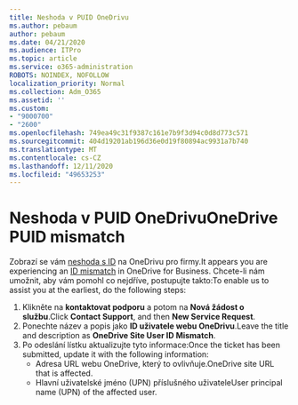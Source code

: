```yaml
---
title: Neshoda v PUID OneDrivu
ms.author: pebaum
author: pebaum
ms.date: 04/21/2020
ms.audience: ITPro
ms.topic: article
ms.service: o365-administration
ROBOTS: NOINDEX, NOFOLLOW
localization_priority: Normal
ms.collection: Adm_O365
ms.assetid: ''
ms.custom:
- "9000700"
- "2600"
ms.openlocfilehash: 749ea49c31f9387c161e7b9f3d94c0d8d773c571
ms.sourcegitcommit: 404d19201ab196d36e0d19f80894ac9931a7b740
ms.translationtype: MT
ms.contentlocale: cs-CZ
ms.lasthandoff: 12/11/2020
ms.locfileid: "49653253"
---
```

# <a name="onedrive-puid-mismatch"></a><span data-ttu-id="2c15a-102">Neshoda v PUID OneDrivu</span><span class="sxs-lookup"><span data-stu-id="2c15a-102">OneDrive PUID mismatch</span></span>

<span data-ttu-id="2c15a-103">Zobrazí se vám [neshoda s ID](https://docs.microsoft.com/sharepoint/troubleshoot/administration/access-denied-or-need-permission-error-sharepoint-online-or-onedrive-for-business#when-accessing-a-onedrive-site) na OneDrivu pro firmy.</span><span class="sxs-lookup"><span data-stu-id="2c15a-103">It appears you are experiencing an [ID mismatch](https://docs.microsoft.com/sharepoint/troubleshoot/administration/access-denied-or-need-permission-error-sharepoint-online-or-onedrive-for-business#when-accessing-a-onedrive-site) in OneDrive for Business.</span></span> <span data-ttu-id="2c15a-104">Chcete-li nám umožnit, aby vám pomohl co nejdříve, postupujte takto:</span><span class="sxs-lookup"><span data-stu-id="2c15a-104">To enable us to assist you at the earliest, do the following steps:</span></span>

1. <span data-ttu-id="2c15a-105">Klikněte na  **kontaktovat podporu** a potom na  **Nová žádost o službu**.</span><span class="sxs-lookup"><span data-stu-id="2c15a-105">Click  **Contact Support**, and then  **New Service Request**.</span></span>
2. <span data-ttu-id="2c15a-106">Ponechte název a popis jako  **ID uživatele webu OneDrivu**.</span><span class="sxs-lookup"><span data-stu-id="2c15a-106">Leave the title and description as  **OneDrive Site User ID Mismatch**.</span></span>
3. <span data-ttu-id="2c15a-107">Po odeslání lístku aktualizujte tyto informace:</span><span class="sxs-lookup"><span data-stu-id="2c15a-107">Once the ticket has been submitted, update it with the following information:</span></span>
    - <span data-ttu-id="2c15a-108">Adresa URL webu OneDrive, který to ovlivňuje.</span><span class="sxs-lookup"><span data-stu-id="2c15a-108">OneDrive site URL that is affected.</span></span>
    - <span data-ttu-id="2c15a-109">Hlavní uživatelské jméno (UPN) příslušného uživatele</span><span class="sxs-lookup"><span data-stu-id="2c15a-109">User principal name (UPN) of the affected user.</span></span>
